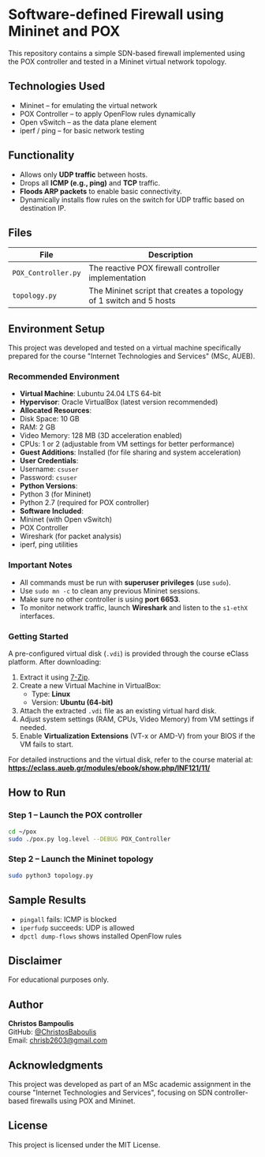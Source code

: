 # Software-defined Firewall using Mininet and POX

This repository contains a simple SDN-based firewall implemented using the POX controller and tested in a Mininet virtual network topology.

## Technologies Used

- Mininet – for emulating the virtual network
- POX Controller – to apply OpenFlow rules dynamically
- Open vSwitch – as the data plane element
- iperf / ping – for basic network testing

## Functionality

- Allows only **UDP traffic** between hosts.
- Drops all **ICMP (e.g., ping)** and **TCP** traffic.
- **Floods ARP packets** to enable basic connectivity.
- Dynamically installs flow rules on the switch for UDP traffic based on destination IP.

## Files

| File                | Description                                                        |
| ------------------- | ------------------------------------------------------------------ |
| `POX_Controller.py` | The reactive POX firewall controller implementation                |
| `topology.py`       | The Mininet script that creates a topology of 1 switch and 5 hosts |

## Environment Setup

This project was developed and tested on a virtual machine specifically prepared for the course "Internet Technologies and Services" (MSc, AUEB).

### Recommended Environment

- **Virtual Machine**: Lubuntu 24.04 LTS 64-bit
- **Hypervisor**: Oracle VirtualBox (latest version recommended)
- **Allocated Resources**:
- Disk Space: 10 GB
- RAM: 2 GB
- Video Memory: 128 MB (3D acceleration enabled)
- CPUs: 1 or 2 (adjustable from VM settings for better performance)
- **Guest Additions**: Installed (for file sharing and system acceleration)
- **User Credentials**:
- Username: `csuser`
- Password: `csuser`
- **Python Versions**:
- Python 3 (for Mininet)
- Python 2.7 (required for POX controller)
- **Software Included**:
- Mininet (with Open vSwitch)
- POX Controller
- Wireshark (for packet analysis)
- iperf, ping utilities

### Important Notes

- All commands must be run with **superuser privileges** (use `sudo`).
- Use `sudo mn -c` to clean any previous Mininet sessions.
- Make sure no other controller is using **port 6653**.
- To monitor network traffic, launch **Wireshark** and listen to the `s1-ethX` interfaces.

### Getting Started

A pre-configured virtual disk (`.vdi`) is provided through the course eClass platform. After downloading:

1. Extract it using [7-Zip](https://www.7-zip.org/).
2. Create a new Virtual Machine in VirtualBox:
   - Type: **Linux**
   - Version: **Ubuntu (64-bit)**
3. Attach the extracted `.vdi` file as an existing virtual hard disk.
4. Adjust system settings (RAM, CPUs, Video Memory) from VM settings if needed.
5. Enable **Virtualization Extensions** (VT-x or AMD-V) from your BIOS if the VM fails to start.

For detailed instructions and the virtual disk, refer to the course material at:  
**https://eclass.aueb.gr/modules/ebook/show.php/INF121/11/**

## How to Run

### Step 1 – Launch the POX controller

```bash
cd ~/pox
sudo ./pox.py log.level --DEBUG POX_Controller
```

### Step 2 – Launch the Mininet topology

```bash
sudo python3 topology.py
```

## Sample Results

- `pingall` fails: ICMP is blocked
- `iperfudp` succeeds: UDP is allowed
- `dpctl dump-flows` shows installed OpenFlow rules

## Disclaimer

For educational purposes only.

## Author

**Christos Bampoulis**  
GitHub: [@ChristosBaboulis](https://github.com/ChristosBaboulis)  
Email: chrisb2603@gmail.com

## Acknowledgments

This project was developed as part of an MSc academic assignment in the course "Internet Technologies and Services", focusing on SDN controller-based firewalls using POX and Mininet.

## License

This project is licensed under the MIT License.
